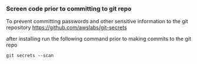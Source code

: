 ### Screen code prior to committing to git repo

To prevent committing passwords and other sensitive information to the git repository
https://github.com/awslabs/git-secrets

after installing run the following command prior to making commits to the git repo

```
git secrets --scan
```
